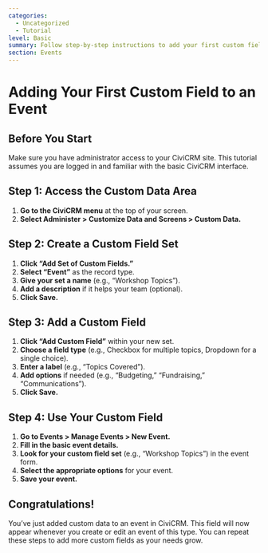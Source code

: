 ```yaml
---
categories:
  - Uncategorized
  - Tutorial
level: Basic
summary: Follow step-by-step instructions to add your first custom field to an event in CiviCRM.
section: Events
---
```


# Adding Your First Custom Field to an Event

## Before You Start

Make sure you have administrator access to your CiviCRM site. This tutorial assumes you are logged in and familiar with the basic CiviCRM interface.

## Step 1: Access the Custom Data Area

1. **Go to the CiviCRM menu** at the top of your screen.
2. **Select Administer > Customize Data and Screens > Custom Data.**

## Step 2: Create a Custom Field Set

1. **Click “Add Set of Custom Fields.”**
2. **Select “Event”** as the record type.
3. **Give your set a name** (e.g., “Workshop Topics”).
4. **Add a description** if it helps your team (optional).
5. **Click Save.**

## Step 3: Add a Custom Field

1. **Click “Add Custom Field”** within your new set.
2. **Choose a field type** (e.g., Checkbox for multiple topics, Dropdown for a single choice).
3. **Enter a label** (e.g., “Topics Covered”).
4. **Add options** if needed (e.g., “Budgeting,” “Fundraising,” “Communications”).
5. **Click Save.**

## Step 4: Use Your Custom Field

1. **Go to Events > Manage Events > New Event.**
2. **Fill in the basic event details.**
3. **Look for your custom field set** (e.g., “Workshop Topics”) in the event form.
4. **Select the appropriate options** for your event.
5. **Save your event.**

## Congratulations!

You’ve just added custom data to an event in CiviCRM. This field will now appear whenever you create or edit an event of this type. You can repeat these steps to add more custom fields as your needs grow.
